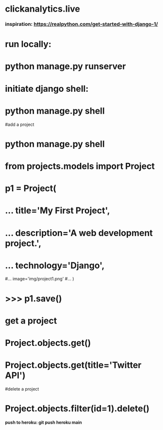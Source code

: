 # clickanalytics.live
### inspiration: https://realpython.com/get-started-with-django-1/

# run locally:           
# python manage.py runserver


# initiate django shell:
# python manage.py shell


#add a project
# python manage.py shell
# from projects.models import Project
# p1 = Project(
# ...     title='My First Project',
# ...     description='A web development project.',
# ...     technology='Django',
#...     image='img/project1.png'
#... )
# >>> p1.save()


# get a project
# Project.objects.get()
# Project.objects.get(title='Twitter API')

#delete a project
# Project.objects.filter(id=1).delete()


#### push to heroku: git push heroku main
